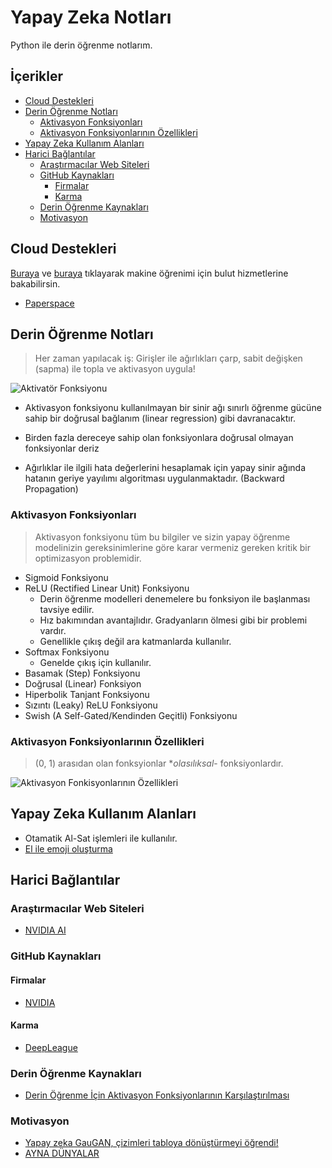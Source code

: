 # Yapay Zeka Notları <!-- omit in toc -->

Python ile derin öğrenme notlarım.

## İçerikler <!-- omit in toc -->

- [Cloud Destekleri](#cloud-destekleri)
- [Derin Öğrenme Notları](#derin-%C3%B6%C4%9Frenme-notlar%C4%B1)
  - [Aktivasyon Fonksiyonları](#aktivasyon-fonksiyonlar%C4%B1)
  - [Aktivasyon Fonksiyonlarının Özellikleri](#aktivasyon-fonksiyonlar%C4%B1n%C4%B1n-%C3%B6zellikleri)
- [Yapay Zeka Kullanım Alanları](#yapay-zeka-kullan%C4%B1m-alanlar%C4%B1)
- [Harici Bağlantılar](#harici-ba%C4%9Flant%C4%B1lar)
  - [Araştırmacılar Web Siteleri](#ara%C5%9Ft%C4%B1rmac%C4%B1lar-web-siteleri)
  - [GitHub Kaynakları](#github-kaynaklar%C4%B1)
    - [Firmalar](#firmalar)
    - [Karma](#karma)
  - [Derin Öğrenme Kaynakları](#derin-%C3%B6%C4%9Frenme-kaynaklar%C4%B1)
  - [Motivasyon](#motivasyon)

## Cloud Destekleri

[Buraya](https://github.com/discdiver/deep-learning-cloud-providers/blob/master/list.md) ve [buraya](https://towardsdatascience.com/maximize-your-gpu-dollars-a9133f4e546a) tıklayarak makine öğrenimi için bulut hizmetlerine bakabilirsin.

- [Paperspace](https://www.paperspace.com/ml)

## Derin Öğrenme Notları

> Her zaman yapılacak iş: Girişler ile ağırlıkları çarp, sabit değişken (sapma) ile topla ve aktivasyon uygula!

![Aktivatör Fonksiyonu](https://cdn-images-1.medium.com/max/600/1*FLoEcD4bWRw6Zno32uFwuw.png)

- Aktivasyon fonksiyonu kullanılmayan bir sinir ağı sınırlı öğrenme gücüne sahip bir doğrusal bağlanım (linear regression) gibi davranacaktır.

- Birden fazla dereceye sahip olan fonksiyonlara doğrusal olmayan fonksiyonlar deriz

- Ağırlıklar ile ilgili hata değerlerini hesaplamak için yapay sinir ağında hatanın geriye yayılımı algoritması uygulanmaktadır.  (Backward Propagation)

### Aktivasyon Fonksiyonları

> Aktivasyon fonksiyonu tüm bu bilgiler ve sizin yapay öğrenme modelinizin gereksinimlerine göre karar vermeniz gereken kritik bir optimizasyon problemidir.

- Sigmoid Fonksiyonu
- ReLU (Rectified Linear Unit) Fonksiyonu
  - Derin öğrenme modelleri denemelere bu fonksiyon ile başlanması tavsiye edilir.
  - Hız bakımından avantajlıdır. Gradyanların ölmesi gibi bir problemi vardır.
  - Genellikle çıkış değil ara katmanlarda kullanılır.
- Softmax Fonksiyonu
  - Genelde çıkış için kullanılır.
- Basamak (Step) Fonksiyonu
- Doğrusal (Linear) Fonksiyon
- Hiperbolik Tanjant Fonksiyonu
- Sızıntı (Leaky) ReLU Fonksiyonu
- Swish (A Self-Gated/Kendinden Geçitli) Fonksiyonu

### Aktivasyon Fonksiyonlarının Özellikleri

> (0, 1) arasıdan olan fonksyionlar **olasılıksal*- fonksiyonlardır.

![Aktivasyon Fonkisyonlarının Özellikleri](https://cdn-images-1.medium.com/max/800/1*lI22JpQMrlx777AOhzvjcw.png)

## Yapay Zeka Kullanım Alanları

- Otamatik Al-Sat işlemleri ile kullanılır.
- [El ile emoji oluşturma]

## Harici Bağlantılar

### Araştırmacılar Web Siteleri

- [NVIDIA AI](https://www.nvidia.com/en-us/research/ai-playground/#)

### GitHub Kaynakları

#### Firmalar

- [NVIDIA](https://github.com/NVIDIA)

#### Karma

- [DeepLeague](https://github.com/farzaa/DeepLeague)

### Derin Öğrenme Kaynakları

- [Derin Öğrenme İçin Aktivasyon Fonksiyonlarının Karşılaştırılması](https://medium.com/deep-learning-turkiye/derin-%C3%B6%C4%9Frenme-i%C3%A7in-aktivasyon-fonksiyonlar%C4%B1n%C4%B1n-kar%C5%9F%C4%B1la%C5%9Ft%C4%B1r%C4%B1lmas%C4%B1-cee17fd1d9cd)

### Motivasyon

- [Yapay zeka GauGAN, çizimleri tabloya dönüştürmeyi öğrendi!](https://www.youtube.com/watch?v=1iMmenHFdCE)
- [AYNA DÜNYALAR](https://www.youtube.com/watch?v=-3DvuLtuf1U)

[El ile emoji oluşturma]: https://www.linkedin.com/feed/update/urn:li:ugcPost:6531200017103880192
